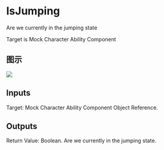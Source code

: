 # IsJumping

Are we currently in the jumping state

Target is Mock Character Ability Component

## 图示

![]($-20221218-20063634.png)

## Inputs

Target: Mock Character Ability Component Object Reference.  

## Outputs

Return Value: Boolean. Are we currently in the jumping state.

